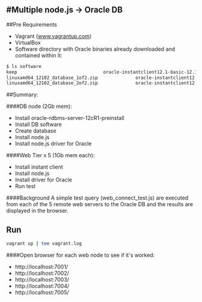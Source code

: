 #Multiple node.js -> Oracle DB
------------------------------
##Pre Requirements
- Vagrant (www.vagrantup.com)
- VirtualBox 
- Software directory with Oracle binaries already downloaded and contained within it:
```bash
$ ls software
keep								oracle-instantclient12.1-basic-12.1.0.2.0-1.x86_64.rpm
linuxamd64_12102_database_1of2.zip				oracle-instantclient12.1-devel-12.1.0.2.0-1.x86_64.rpm
linuxamd64_12102_database_2of2.zip				oracle-instantclient12.1-sqlplus-12.1.0.2.0-1.x86_64.rpm
```

##Summary:

####DB node (2Gb mem):
- Install oracle-rdbms-server-12cR1-preinstall
- Install DB software
- Create database
- Install node.js  
- Install node.js driver for Oracle

####Web Tier x 5 (1Gb mem each):
- Install instant client
- Install node.js
- Install driver for Oracle
- Run test

####Background
A simple test query (web_connect_test.js) are executed from each of the 5 remote web servers to the Oracle DB and 
the results are displayed in the browser.

Run
---
```bash
vagrant up | tee vagrant.log
```
####Open browser for each web node to see if it's worked:

- http://localhost:7001/
- http://localhost:7002/
- http://localhost:7003/
- http://localhost:7004/
- http://localhost:7005/



